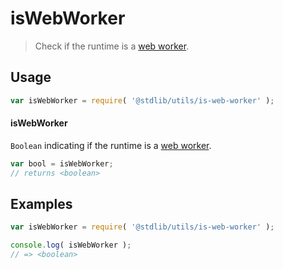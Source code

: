 # isWebWorker

> Check if the runtime is a [web worker][web-workers-api].


<!-- <usage> -->

## Usage

``` javascript
var isWebWorker = require( '@stdlib/utils/is-web-worker' );
```

#### isWebWorker

`Boolean` indicating if the runtime is a [web worker][web-workers-api].

``` javascript
var bool = isWebWorker;
// returns <boolean>
```

<!-- </usage> -->


<!-- <examples> -->

## Examples

``` javascript
var isWebWorker = require( '@stdlib/utils/is-web-worker' );

console.log( isWebWorker );
// => <boolean>
```

<!-- </examples> -->


<!-- <links> -->

[web-workers-api]: https://developer.mozilla.org/en-US/docs/Web/API/Web_Workers_API

<!-- </links> -->
